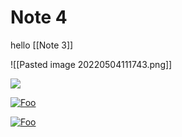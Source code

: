 # Note 4
hello [[Note 3]]

![[Pasted image 20220504111743.png]]

[<img src="http://www.google.com.au/images/nav_logo7.png">](http://google.com.au/)


[![Foo](http://www.google.com.au/images/nav_logo7.png)](http://google.com.au/)

[![Foo](http://www.google.com.au/images/nav_logo7.png)](Note%204.md)


